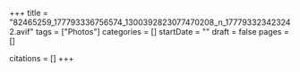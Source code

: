 +++
title = "82465259_177793336756574_1300392823077470208_n_177793323423242.avif"
tags = ["Photos"]
categories = []
startDate = ""
draft = false
pages = []

citations = []
+++
